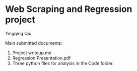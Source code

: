 # Web Scraping and Regression project

Yingqing Qiu

Main submitted documents:

1. Project writeup.md
2. Regression Presentation.pdf
3. Three python files for analysis in the Code folder.
